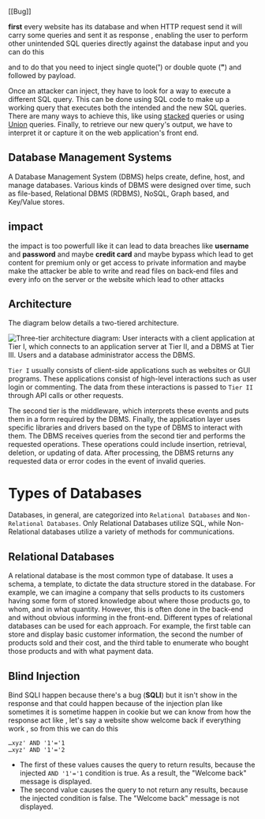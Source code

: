 [[Bug]]

**first** every website has its database and when HTTP request send it will carry some queries and sent it as response , enabling the user to perform other unintended SQL queries directly against the database input and you can do this 

and to do that you need to inject single quote(**'**) or double quote (**"**) and followed by payload.

Once an attacker can inject, they have to look for a way to execute a different SQL query. This can be done using SQL code to make up a working query that executes both the intended and the new SQL queries. There are many ways to achieve this, like using [stacked](https://www.sqlinjection.net/stacked-queries/) queries or using [Union](https://www.mysqltutorial.org/sql-union-mysql.aspx/) queries. Finally, to retrieve our new query's output, we have to interpret it or capture it on the web application's front end.

## Database Management Systems

A Database Management System (DBMS) helps create, define, host, and manage databases. Various kinds of DBMS were designed over time, such as file-based, Relational DBMS (RDBMS), NoSQL, Graph based, and Key/Value stores.

## **impact**
the impact is too powerfull like it can lead to data breaches like **username** and **password** and maybe **credit card** and maybe bypass which lead to get content for premium only or get access to private information and maybe make the attacker be able to write and read files on back-end files and every info on the server or the website which lead to other attacks 

## Architecture

The diagram below details a two-tiered architecture.

![Three-tier architecture diagram: User interacts with a client application at Tier I, which connects to an application server at Tier II, and a DBMS at Tier III. Users and a database administrator access the DBMS.](https://academy.hackthebox.com/storage/modules/33/db_2.png)

`Tier I` usually consists of client-side applications such as websites or GUI programs. These applications consist of high-level interactions such as user login or commenting. The data from these interactions is passed to `Tier II` through API calls or other requests.

The second tier is the middleware, which interprets these events and puts them in a form required by the DBMS. Finally, the application layer uses specific libraries and drivers based on the type of DBMS to interact with them. The DBMS receives queries from the second tier and performs the requested operations. These operations could include insertion, retrieval, deletion, or updating of data. After processing, the DBMS returns any requested data or error codes in the event of invalid queries.

# Types of Databases



Databases, in general, are categorized into `Relational Databases` and `Non-Relational Databases`. Only Relational Databases utilize SQL, while Non-Relational databases utilize a variety of methods for communications.

## Relational Databases

A relational database is the most common type of database. It uses a schema, a template, to dictate the data structure stored in the database. For example, we can imagine a company that sells products to its customers having some form of stored knowledge about where those products go, to whom, and in what quantity. However, this is often done in the back-end and without obvious informing in the front-end. Different types of relational databases can be used for each approach. For example, the first table can store and display basic customer information, the second the number of products sold and their cost, and the third table to enumerate who bought those products and with what payment data.







## **Blind Injection**
Bind SQLI happen because there's a bug (**SQLI**) but it isn't show in the response  and that could happen because of the injection plan like sometimes it is sometime happen in cookie but we can know from how the response act like , let's say a website show welcome back if everything work , so from this we can do this 
```
…xyz' AND '1'='1 
…xyz' AND '1'='2
```

- The first of these values causes the query to return results, because the injected `AND '1'='1` condition is true. As a result, the "Welcome back" message is displayed.
- The second value causes the query to not return any results, because the injected condition is false. The "Welcome back" message is not displayed.